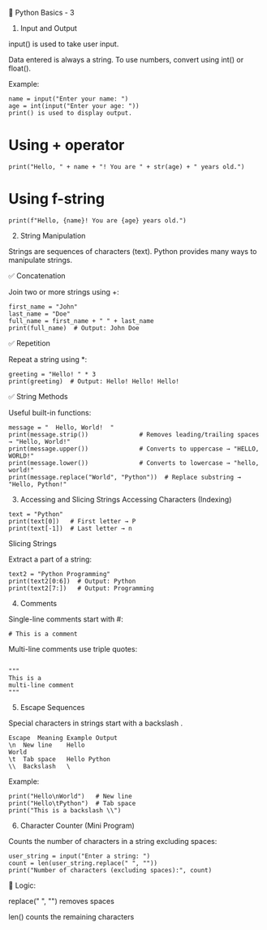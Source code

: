 🐍 Python Basics - 3
1. Input and Output

input() is used to take user input.

Data entered is always a string. To use numbers, convert using int() or float().

Example:
```
name = input("Enter your name: ")
age = int(input("Enter your age: "))
print() is used to display output.
```

# Using + operator
```
print("Hello, " + name + "! You are " + str(age) + " years old.")
```

# Using f-string
```
print(f"Hello, {name}! You are {age} years old.")
```

2. String Manipulation

Strings are sequences of characters (text). Python provides many ways to manipulate strings.

✅ Concatenation

Join two or more strings using +:
```
first_name = "John"
last_name = "Doe"
full_name = first_name + " " + last_name
print(full_name)  # Output: John Doe
```

✅ Repetition

Repeat a string using *:
```
greeting = "Hello! " * 3
print(greeting)  # Output: Hello! Hello! Hello! 
```

✅ String Methods

Useful built-in functions:
```
message = "  Hello, World!  "
print(message.strip())              # Removes leading/trailing spaces → "Hello, World!"
print(message.upper())              # Converts to uppercase → "HELLO, WORLD!"
print(message.lower())              # Converts to lowercase → "hello, world!"
print(message.replace("World", "Python"))  # Replace substring → "Hello, Python!"
```

3. Accessing and Slicing Strings
Accessing Characters (Indexing)
```
text = "Python"
print(text[0])   # First letter → P
print(text[-1])  # Last letter → n

```

Slicing Strings

Extract a part of a string:
```
text2 = "Python Programming"
print(text2[0:6])  # Output: Python
print(text2[7:])   # Output: Programming
```
4. Comments

Single-line comments start with #:
```
# This is a comment

```
Multi-line comments use triple quotes:
```

"""
This is a
multi-line comment
"""
```

5. Escape Sequences

Special characters in strings start with a backslash \.

```
Escape	Meaning	Example Output
\n	New line	Hello
World
\t	Tab space	Hello Python
\\	Backslash	\
```

Example:
```
print("Hello\nWorld")   # New line
print("Hello\tPython")  # Tab space
print("This is a backslash \\")
```

6. Character Counter (Mini Program)

Counts the number of characters in a string excluding spaces:
```
user_string = input("Enter a string: ")
count = len(user_string.replace(" ", ""))
print("Number of characters (excluding spaces):", count)
```

🧠 Logic:

replace(" ", "") removes spaces

len() counts the remaining characters

